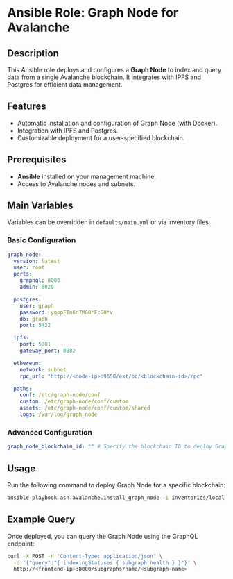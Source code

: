 # Ansible Role: Graph Node for Avalanche

## Description

This Ansible role deploys and configures a **Graph Node** to index and query data from a single Avalanche blockchain. It integrates with IPFS and Postgres for efficient data management.

## Features

- Automatic installation and configuration of Graph Node (with Docker).
- Integration with IPFS and Postgres.
- Customizable deployment for a user-specified blockchain.

## Prerequisites

- **Ansible** installed on your management machine.
- Access to Avalanche nodes and subnets.

## Main Variables

Variables can be overridden in `defaults/main.yml` or via inventory files.

### **Basic Configuration**

```yaml
graph_node:
  version: latest
  user: root
  ports:
    graphql: 8000
    admin: 8020

  postgres:
    user: graph
    password: yqopFTn6n7MG0*FcG0*v
    db: graph
    port: 5432

  ipfs:
    port: 5001
    gateway_port: 8082

  ethereum:
    network: subnet
    rpc_url: "http://<node-ip>:9650/ext/bc/<blockchain-id>/rpc"

  paths:
    conf: /etc/graph-node/conf
    custom: /etc/graph-node/conf/custom
    assets: /etc/graph-node/conf/custom/shared
    logs: /var/log/graph_node
```

### **Advanced Configuration**

```yaml
graph_node_blockchain_id: "" # Specify the blockchain ID to deploy Graph Node for a specific blockchain.
```

## Usage

Run the following command to deploy Graph Node for a specific blockchain:
```sh
ansible-playbook ash.avalanche.install_graph_node -i inventories/local -e "graph_node_blockchain_id=<blockchain-id>"
```

## Example Query

Once deployed, you can query the Graph Node using the GraphQL endpoint:
```sh
curl -X POST -H "Content-Type: application/json" \
  -d '{"query":"{ indexingStatuses { subgraph health } }"}' \
  http://<frontend-ip>:8000/subgraphs/name/<subgraph-name>
```
